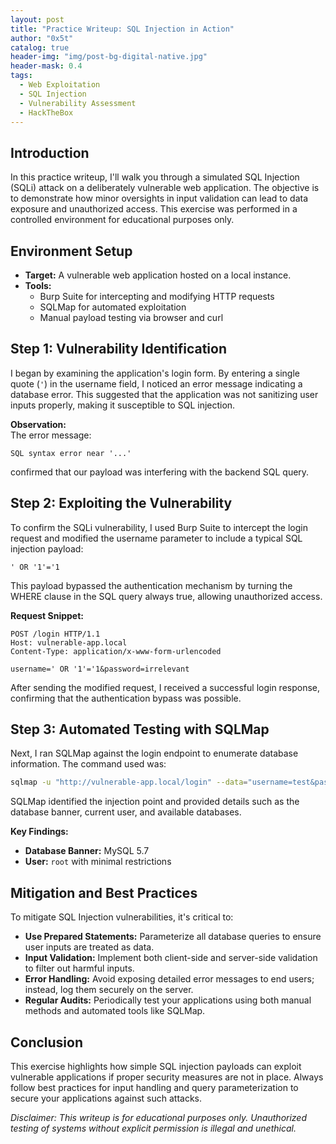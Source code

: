 ```yaml
---
layout: post
title: "Practice Writeup: SQL Injection in Action"
author: "0x5t"
catalog: true
header-img: "img/post-bg-digital-native.jpg"
header-mask: 0.4
tags:
  - Web Exploitation
  - SQL Injection
  - Vulnerability Assessment
  - HackTheBox
---
```


## Introduction

In this practice writeup, I'll walk you through a simulated SQL Injection (SQLi) attack on a deliberately vulnerable web application. The objective is to demonstrate how minor oversights in input validation can lead to data exposure and unauthorized access. This exercise was performed in a controlled environment for educational purposes only.

## Environment Setup

- **Target:** A vulnerable web application hosted on a local instance.
- **Tools:**  
  - Burp Suite for intercepting and modifying HTTP requests  
  - SQLMap for automated exploitation  
  - Manual payload testing via browser and curl

## Step 1: Vulnerability Identification

I began by examining the application's login form. By entering a single quote (`'`) in the username field, I noticed an error message indicating a database error. This suggested that the application was not sanitizing user inputs properly, making it susceptible to SQL injection.

**Observation:**  
The error message:
```
SQL syntax error near '...'
```
confirmed that our payload was interfering with the backend SQL query.

## Step 2: Exploiting the Vulnerability

To confirm the SQLi vulnerability, I used Burp Suite to intercept the login request and modified the username parameter to include a typical SQL injection payload:

```
' OR '1'='1
```

This payload bypassed the authentication mechanism by turning the WHERE clause in the SQL query always true, allowing unauthorized access.

**Request Snippet:**
```
POST /login HTTP/1.1
Host: vulnerable-app.local
Content-Type: application/x-www-form-urlencoded

username=' OR '1'='1&password=irrelevant
```

After sending the modified request, I received a successful login response, confirming that the authentication bypass was possible.

## Step 3: Automated Testing with SQLMap

Next, I ran SQLMap against the login endpoint to enumerate database information. The command used was:

```bash
sqlmap -u "http://vulnerable-app.local/login" --data="username=test&password=test" --batch --risk=3 --level=5
```

SQLMap identified the injection point and provided details such as the database banner, current user, and available databases.

**Key Findings:**
- **Database Banner:** MySQL 5.7  
- **User:** `root` with minimal restrictions

## Mitigation and Best Practices

To mitigate SQL Injection vulnerabilities, it's critical to:

- **Use Prepared Statements:** Parameterize all database queries to ensure user inputs are treated as data.
- **Input Validation:** Implement both client-side and server-side validation to filter out harmful inputs.
- **Error Handling:** Avoid exposing detailed error messages to end users; instead, log them securely on the server.
- **Regular Audits:** Periodically test your applications using both manual methods and automated tools like SQLMap.

## Conclusion

This exercise highlights how simple SQL injection payloads can exploit vulnerable applications if proper security measures are not in place. Always follow best practices for input handling and query parameterization to secure your applications against such attacks.

*Disclaimer: This writeup is for educational purposes only. Unauthorized testing of systems without explicit permission is illegal and unethical.*

